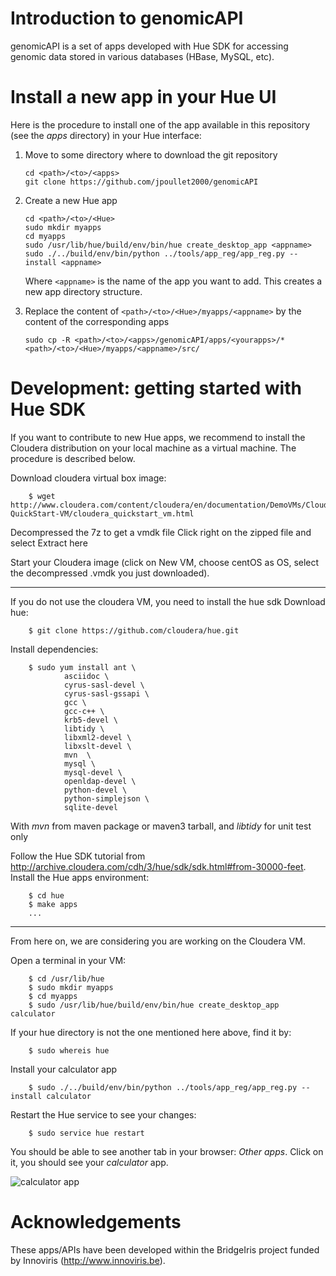Introduction to genomicAPI
==========================

genomicAPI is a set of apps developed with Hue SDK for accessing genomic data stored in various databases (HBase, MySQL, etc).


Install a new app in your Hue UI
================================

Here is the procedure to install one of the app available in this repository (see the *apps* directory) in your Hue interface:

  1. Move to some directory where to download the git repository

     ```
     cd <path>/<to>/<apps>
     git clone https://github.com/jpoullet2000/genomicAPI
     ```
   
  2. Create a new Hue app 

     ```
     cd <path>/<to>/<Hue>
     sudo mkdir myapps
     cd myapps
     sudo /usr/lib/hue/build/env/bin/hue create_desktop_app <appname>
     sudo ./../build/env/bin/python ../tools/app_reg/app_reg.py --install <appname>
     ```

     Where ```<appname>``` is the name of the app you want to add. This creates a new app directory structure. 

  3. Replace the content of ```<path>/<to>/<Hue>/myapps/<appname>``` by the content of the corresponding apps

     ```
     sudo cp -R <path>/<to>/<apps>/genomicAPI/apps/<yourapps>/* <path>/<to>/<Hue>/myapps/<appname>/src/
     ``` 


Development: getting started with Hue SDK
=========================================

If you want to contribute to new Hue apps, we recommend to install the Cloudera distribution on your local machine as a virtual machine. The procedure is described below.  

Download cloudera virtual box image:

        $ wget http://www.cloudera.com/content/cloudera/en/documentation/DemoVMs/Cloudera-QuickStart-VM/cloudera_quickstart_vm.html

Decompressed the 7z to get a vmdk file
Click right on the zipped file and select Extract here

Start your Cloudera image (click on New VM, choose centOS as OS, select the decompressed .vmdk you just downloaded).

----

If you do not use the cloudera VM, you need to install the hue sdk 
Download hue: 

        $ git clone https://github.com/cloudera/hue.git

Install dependencies:

        $ sudo yum install ant \
                asciidoc \
                cyrus-sasl-devel \
                cyrus-sasl-gssapi \
                gcc \
                gcc-c++ \
                krb5-devel \
                libtidy \  
                libxml2-devel \
                libxslt-devel \
                mvn  \
                mysql \
                mysql-devel \
                openldap-devel \
                python-devel \
                python-simplejson \
                sqlite-devel 

With *mvn* from maven package or maven3 tarball, and 
*libtidy* for unit test only

Follow the Hue SDK tutorial from http://archive.cloudera.com/cdh/3/hue/sdk/sdk.html#from-30000-feet.
Install the Hue apps environment: 

        $ cd hue
        $ make apps
        ...
        
----

From here on, we are considering you are working on the Cloudera VM.

Open a terminal in your VM:

        $ cd /usr/lib/hue
        $ sudo mkdir myapps
        $ cd myapps
        $ sudo /usr/lib/hue/build/env/bin/hue create_desktop_app calculator
        
If your hue directory is not the one mentioned here above, find it by:

        $ sudo whereis hue
        
Install your calculator app

        $ sudo ./../build/env/bin/python ../tools/app_reg/app_reg.py --install calculator
        
Restart the Hue service to see your changes:

        $ sudo service hue restart
        
You should be able to see another tab in your browser: *Other apps*. Click on it, you should see your *calculator* app.

![calculator app](https://github.com/jpoullet2000/genomicAPI/blob/master/docs/images/hueapp.png)

Acknowledgements
================

These apps/APIs have been developed within the BridgeIris project funded by Innoviris (http://www.innoviris.be).

